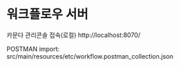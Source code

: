 # 워크플로우 서버

카문다 관리콘솔 접속(로컬)
http://localhost:8070/


POSTMAN import:
src/main/resources/etc/workflow.postman_collection.json